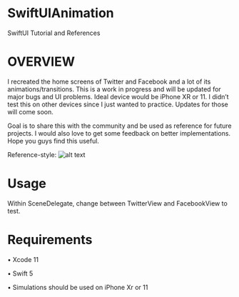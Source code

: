 # SwiftUIAnimation
SwiftUI Tutorial and References

# OVERVIEW
I recreated the home screens of Twitter and Facebook and a lot of its animations/transitions. This is a work in progress and will be updated for major bugs and UI problems. Ideal device would be iPhone XR or 11. I didn’t test this on other devices since I just wanted to practice. Updates for those will come soon. 

Goal is to share this with the community and be used as reference for future projects. I would also love to get some feedback on better implementations. Hope you guys find this useful.

Reference-style: 
![alt text][logo]

[logo]: https://imgur.com/mxrfAEI "Logo Title Text 2"

# Usage
Within SceneDelegate, change between TwitterView and FacebookView to test.

# Requirements
• Xcode 11

• Swift 5

• Simulations should be used on iPhone Xr or 11 
